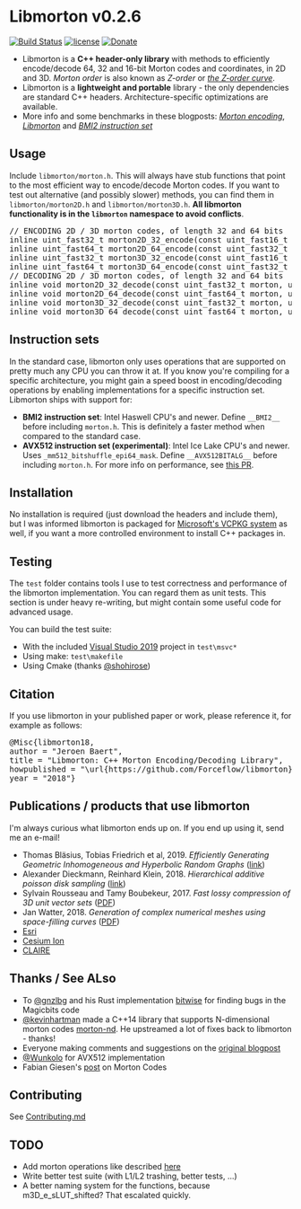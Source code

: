 # Libmorton v0.2.6
[![Build Status](https://travis-ci.org/Forceflow/libmorton.svg?branch=master)](https://travis-ci.org/Forceflow/libmorton) [![license](https://img.shields.io/github/license/mashape/apistatus.svg)](https://opensource.org/licenses/MIT) [![Donate](https://img.shields.io/badge/Donate-PayPal-green.svg)](https://www.paypal.me/forceflow)

 * Libmorton is a **C++ header-only library** with methods to efficiently encode/decode 64, 32 and 16-bit Morton codes and coordinates, in 2D and 3D. *Morton order* is also known as *Z-order* or *[the Z-order curve](https://en.wikipedia.org/wiki/Z-order_curve)*.
 * Libmorton is a **lightweight and portable** library - the only dependencies are standard C++ headers. Architecture-specific optimizations are available.
 * More info and some benchmarks in these blogposts: [*Morton encoding*](http://www.forceflow.be/2013/10/07/morton-encodingdecoding-through-bit-interleaving-implementations/), [*Libmorton*](http://www.forceflow.be/2016/01/18/libmorton-a-library-for-morton-order-encoding-decoding/) and [*BMI2 instruction set*](http://www.forceflow.be/2016/11/25/using-the-bmi2-instruction-set-to-encode-decode-morton-codes/)

## Usage
Include `libmorton/morton.h`. This will always have stub functions that point to the most efficient way to encode/decode Morton codes. If you want to test out alternative (and possibly slower) methods, you can find them in `libmorton/morton2D.h` and `libmorton/morton3D.h`. **All libmorton functionality is in the `libmorton` namespace to avoid conflicts**.

<pre>
// ENCODING 2D / 3D morton codes, of length 32 and 64 bits
inline uint_fast32_t morton2D_32_encode(const uint_fast16_t x, const uint_fast16_t y);
inline uint_fast64_t morton2D_64_encode(const uint_fast32_t x, const uint_fast32_t y);
inline uint_fast32_t morton3D_32_encode(const uint_fast16_t x, const uint_fast16_t y, const uint_fast16_t z);
inline uint_fast64_t morton3D_64_encode(const uint_fast32_t x, const uint_fast32_t y, const uint_fast32_t z);
// DECODING 2D / 3D morton codes, of length 32 and 64 bits
inline void morton2D_32_decode(const uint_fast32_t morton, uint_fast16_t& x, uint_fast16_t& y);
inline void morton2D_64_decode(const uint_fast64_t morton, uint_fast32_t& x, uint_fast32_t& y);
inline void morton3D_32_decode(const uint_fast32_t morton, uint_fast16_t& x, uint_fast16_t& y, uint_fast16_t& z);
inline void morton3D_64_decode(const uint_fast64_t morton, uint_fast32_t& x, uint_fast32_t& y, uint_fast32_t& z);
</pre>

## Instruction sets
In the standard case, libmorton only uses operations that are supported on pretty much any CPU you can throw it at. If you know you're compiling for a specific architecture, you might gain a speed boost in encoding/decoding operations by enabling implementations for a specific instruction set. Libmorton ships with support for:
 * **BMI2 instruction set**: Intel Haswell CPU's and newer. Define `__BMI2__` before including `morton.h`. This is definitely a faster method when compared to the standard case.
 * **AVX512 instruction set (experimental)**: Intel Ice Lake CPU's and newer. Uses `_mm512_bitshuffle_epi64_mask`. Define `__AVX512BITALG__` before including `morton.h`. For more info on performance, see [this PR](https://github.com/Forceflow/libmorton/pull/40).

## Installation
No installation is required (just download the headers and include them), but I was informed libmorton is packaged for [Microsoft's VCPKG system](https://github.com/Microsoft/vcpkg) as well, if you want a more controlled environment to install C++ packages in.

## Testing
The `test` folder contains tools I use to test correctness and performance of the libmorton implementation. You can regard them as unit tests. This section is under heavy re-writing, but might contain some useful code for advanced usage. 

You can build the test suite:
 * With the included [Visual Studio 2019](https://visualstudio.microsoft.com/) project in `test\msvc*`
 * Using make: `test\makefile`
 * Using Cmake (thanks [@shohirose](https://github.com/shohirose))

## Citation
If you use libmorton in your published paper or work, please reference it, for example as follows:
<pre>
@Misc{libmorton18,
author = "Jeroen Baert",
title = "Libmorton: C++ Morton Encoding/Decoding Library",
howpublished = "\url{https://github.com/Forceflow/libmorton}",
year = "2018"}
</pre>
 
 ## Publications / products that use libmorton
 I'm always curious what libmorton ends up on. If you end up using it, send me an e-mail!
  * Thomas Bläsius, Tobias Friedrich et al, 2019. _Efficiently Generating Geometric Inhomogeneous and Hyperbolic Random Graphs_ ([link](https://arxiv.org/abs/1905.06706))
  * Alexander Dieckmann, Reinhard Klein, 2018. _Hierarchical additive poisson disk sampling_ ([link](https://dl.acm.org/citation.cfm?id=3307667))
  * Sylvain Rousseau and Tamy Boubekeur, 2017. _Fast lossy compression of 3D unit vector sets_ ([PDF](https://perso.telecom-paristech.fr/boubek/papers/UVC/UVC.pdf))
  * Jan Watter, 2018. _Generation of complex numerical meshes using space-filling curves_ ([PDF](http://www.cie.bgu.tum.de/publications/bachelorthesis/2018_Watter.pdf))
  * [Esri](https://www.esri.com/en-us/home)
  * [Cesium Ion](https://cesium.com/ion/opensource)
  * [CLAIRE](https://github.com/andreasmang/claire#clairedoc)
  
  ## Thanks / See ALso
 * To [@gnzlbg](https://github.com/gnzlbg) and his Rust implementation [bitwise](https://github.com/gnzlbg) for finding bugs in the Magicbits code 
 * [@kevinhartman](https://github.com/kevinhartman) made a C++14 library that supports N-dimensional morton codes [morton-nd](https://github.com/kevinhartman/morton-nd). He upstreamed a lot of fixes back to libmorton - thanks!
 * Everyone making comments and suggestions on the [original blogpost](http://www.forceflow.be/2013/10/07/morton-encodingdecoding-through-bit-interleaving-implementations/)
 * [@Wunkolo](https://github.com/Wunkolo) for AVX512 implementation
 * Fabian Giesen's [post](https://fgiesen.wordpress.com/2009/12/13/decoding-morton-codes/) on Morton Codes
 
 ## Contributing
 
 See [Contributing.md](https://github.com/Forceflow/libmorton/blob/master/CONTRIBUTING.md)

## TODO
 * Add morton operations like described [here](https://en.wikipedia.org/wiki/Z-order_curve#Coordinate_values)
 * Write better test suite (with L1/L2 trashing, better tests, ...)
 * A better naming system for the functions, because m3D_e_sLUT_shifted? That escalated quickly.
